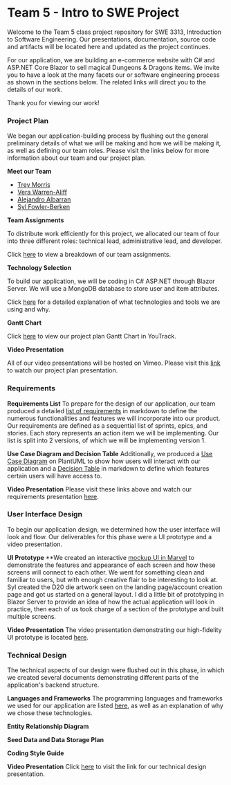 # Team 5 - Intro to SWE Project

  Welcome to the Team 5 class project repository for SWE 3313, Introduction to Software Engineering.
  Our presentations, documentation, source code and artifacts will be located here and updated as the project continues.

  For our application, we are building an e-commerce website with C# and ASP.NET Core Blazor to sell magical Dungeons & Dragons items.
  We invite you to have a look at the many facets our or software engineering process as shown in the sections below. The related links will direct you to the details of our work.
  
  Thank you for viewing our work!

### Project Plan

  We began our application-building process by flushing out the general preliminary details of what we will be making and how we will be making it, as well as defining our team roles.
  Please visit the links below for more information about our team and our project plan.

**Meet our Team**
  - [Trey Morris](project/trey_morris-résumé.md)
  - [Vera Warren-Aliff](project/vera_warren_aliff-résumé.md)
  - [Alejandro Albarran](project/alejandro_albarran-résumé.md)
  - [Syl Fowler-Berken](project/syl_fowler_berken-résumé.md)

**Team Assignments**

To distribute work efficiently for this project, we allocated our team of four into three different roles: technical lead, administrative lead, and developer. 

Click [here](project/team-assignments.md) to view a breakdown of our team assignments.

**Technology Selection**

To build our application, we will be coding in C# ASP.NET through Blazor Server. We will use a MongoDB database to store user and item attributes.

Click [here](project/technology-selection.md) for a detailed explanation of what technologies and tools we are using and why.

**Gantt Chart**

Click [here](https://adkisson-swe-f23.youtrack.cloud/gantt-charts/174-7) to view our project plan Gantt Chart in YouTrack.

**Video Presentation**

All of our video presentations will be hosted on Vimeo. Please visit this [link](https://vimeo.com/877352593) to watch our project plan presentation.

### Requirements

**Requirements List**
To prepare for the design of our application, our team produced a detailed [list of requirements](project/requirements.md) in markdown to define the numerous functionalities and features we will incorporate into our product. Our requirements are defined as a sequential list of sprints, epics, and stories. Each story represents an action item we will be implementing. Our list is split into 2 versions, of which we will be implementing version 1.

**Use Case Diagram and Decision Table**
Additionally, we produced a [Use Case Diagram](https://www.plantuml.com/plantuml/png/NP1DImCn48Rl-HN3takntoVfAY85GUcYzo4xrgMRPCaarbByxpQxhamypJp9C-_XtN907w9f5HyRsw570wY3yrKujmHu8dQ6L8VwY0U2LoRF5rMaMG1o_w2AiZQDxRdVrBVwkoYxhcqqXiRPYmA8J1gPeAYeVP_iwT1m80-brYxQC4JUtqZnoHrWPwTfFCVHc4dZphlJTQAjeIBq-WDsWGp_gdEfliJhTzgaiP36MqCd6BKwyvR_lUd3L-TyW0fROjXJWg9NLo3Tihu6sK-omVbp5hcMsgD76uO6Ko74exL9XQfKDKmcjwaW2JC9SmaB2KkbXkZnIj8yeqL6ounM6QqpsgWjsJgQzWS0) on PlantUML to show how users will interact with our application and a [Decision Table](project/decision-table.md) in markdown to define which features certain users will have access to.

**Video Presentation**
Please visit these links above and watch our requirements presentation [here](https://vimeo.com/879068697?share=copy).

### User Interface Design
To begin our application design, we determined how the user interface will look and flow. Our deliverables for this phase were a UI prototype and a video presentation.

**UI Prototype**
**We created an interactive [mockup UI in Marvel](https://marvelapp.com/prototype/c216791) to demonstrate the features and appearance of each screen and how these screens will connect to each other. We went for something clean and familiar to users, but with enough creative flair to be interesting to look at. Syl created the D20 die artwork seen on the landing page/account creation page and got us started on a general layout. I did a little bit of prototyping in Blazor Server to provide an idea of how the actual application will look in practice, then each of us took charge of a section of the prototype and built multiple screens.

**Video Presentation**
The video presentation demonstrating our high-fidelity UI prototype is located [here](https://vimeo.com/885065514).

### Technical Design
The technical aspects of our design were flushed out in this phase, in which we created several documents demonstrating different parts of the application's backend structure.

**Languages and Frameworks**
The programming languages and frameworks we used for our application are listed [here](project/implementation.md), as well as an explanation of why we chose these technologies.

**Entity Relationship Diagram**

**Seed Data and Data Storage Plan**

**Coding Style Guide**

**Video Presentation**
Click [here]() to visit the link for our technical design presentation.
